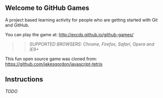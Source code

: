 ## Welcome to GitHub Games

A project based learning activity for people who are getting started with Git and GitHub.

You can play the game at: http://excds.github.io/github-games/

>> _*SUPPORTED BROWSERS*: Chrome, Firefox, Safari, Opera and IE9+_

This fun open source game was cloned from: https://github.com/jakesgordon/javascript-tetris

## Instructions

_TODO_
